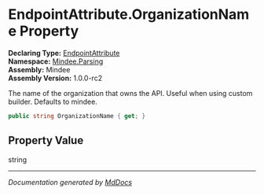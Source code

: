 ﻿<!--  
  <auto-generated>   
    The contents of this file were generated by a tool.  
    Changes to this file may be list if the file is regenerated  
  </auto-generated>   
-->

# EndpointAttribute.OrganizationName Property

**Declaring Type:** [EndpointAttribute](../index.md)  
**Namespace:** [Mindee.Parsing](../../index.md)  
**Assembly:** Mindee  
**Assembly Version:** 1.0.0\-rc2

The name of the organization that owns the API. Useful when using custom builder. Defaults to mindee.

```csharp
public string OrganizationName { get; }
```

## Property Value

string

___

*Documentation generated by [MdDocs](https://github.com/ap0llo/mddocs)*
